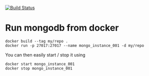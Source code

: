 [![Build Status](https://travis-ci.org/thomasthiebaud/QuietServer.svg?branch=feature%2Fsetup-travis)](https://travis-ci.org/thomasthiebaud/QuietServer)

# Run mongodb from docker

```
docker build --tag my/repo .
docker run -p 27017:27017 --name mongo_instance_001 -d my/repo
```

You can then easily start / stop it using

```
docker start mongo_instance_001
docker stop mongo_instance_001
```
